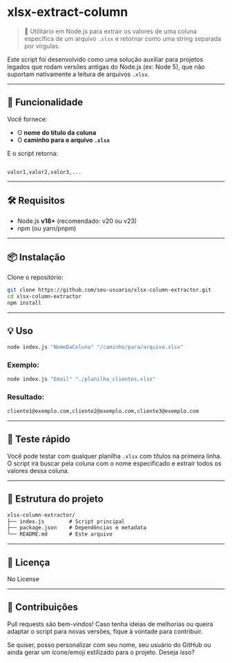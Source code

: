 # xlsx-extract-column

> 🧰 Utilitário em Node.js para extrair os valores de uma coluna específica de um arquivo `.xlsx` e retornar como uma string separada por vírgulas.

Este script foi desenvolvido como uma solução auxiliar para projetos legados que rodam versões antigas do Node.js (ex: Node 5), que não suportam nativamente a leitura de arquivos `.xlsx`.

---

## 🚀 Funcionalidade

Você fornece:

- O **nome do título da coluna**
- O **caminho para o arquivo `.xlsx`**

E o script retorna:

```

valor1,valor2,valor3,...

````

---

## 🛠️ Requisitos

- Node.js **v18+** (recomendado: v20 ou v23)
- npm (ou yarn/pnpm)

---

## 📦 Instalação

Clone o repositório:

```bash
git clone https://github.com/seu-usuario/xlsx-column-extractor.git
cd xlsx-column-extractor
npm install
````

---

## 💡 Uso

```bash
node index.js "NomeDaColuna" "/caminho/para/arquivo.xlsx"
```

### Exemplo:

```bash
node index.js "Email" "./planilha_clientes.xlsx"
```

### Resultado:

```bash
cliente1@exemplo.com,cliente2@exemplo.com,cliente3@exemplo.com
```

---

## 🧪 Teste rápido

Você pode testar com qualquer planilha `.xlsx` com títulos na primeira linha. O script irá buscar pela coluna com o nome especificado e extrair todos os valores dessa coluna.

---

## 📂 Estrutura do projeto

```txt
xlsx-column-extractor/
├── index.js        # Script principal
├── package.json    # Dependências e metadata
└── README.md       # Este arquivo
```

---

## 📄 Licença

No License

---

## 🤝 Contribuições

Pull requests são bem-vindos! Caso tenha ideias de melhorias ou queira adaptar o script para novas versões, fique à vontade para contribuir.


Se quiser, posso personalizar com seu nome, seu usuário do GitHub ou ainda gerar um ícone/emoji estilizado para o projeto. Deseja isso?
```
